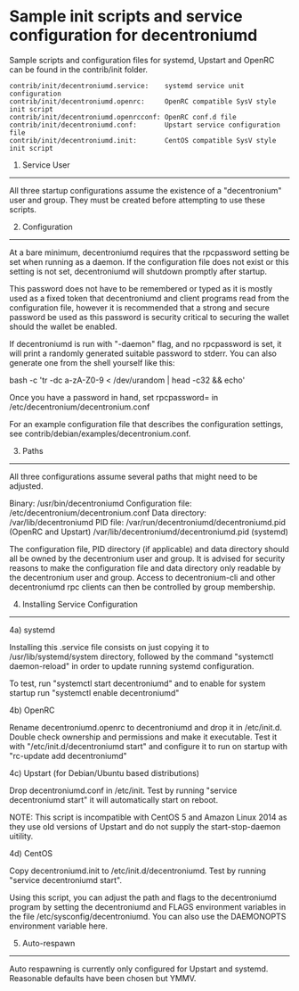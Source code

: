Sample init scripts and service configuration for decentroniumd
==========================================================

Sample scripts and configuration files for systemd, Upstart and OpenRC
can be found in the contrib/init folder.

    contrib/init/decentroniumd.service:    systemd service unit configuration
    contrib/init/decentroniumd.openrc:     OpenRC compatible SysV style init script
    contrib/init/decentroniumd.openrcconf: OpenRC conf.d file
    contrib/init/decentroniumd.conf:       Upstart service configuration file
    contrib/init/decentroniumd.init:       CentOS compatible SysV style init script

1. Service User
---------------------------------

All three startup configurations assume the existence of a "decentronium" user
and group.  They must be created before attempting to use these scripts.

2. Configuration
---------------------------------

At a bare minimum, decentroniumd requires that the rpcpassword setting be set
when running as a daemon.  If the configuration file does not exist or this
setting is not set, decentroniumd will shutdown promptly after startup.

This password does not have to be remembered or typed as it is mostly used
as a fixed token that decentroniumd and client programs read from the configuration
file, however it is recommended that a strong and secure password be used
as this password is security critical to securing the wallet should the
wallet be enabled.

If decentroniumd is run with "-daemon" flag, and no rpcpassword is set, it will
print a randomly generated suitable password to stderr.  You can also
generate one from the shell yourself like this:

bash -c 'tr -dc a-zA-Z0-9 < /dev/urandom | head -c32 && echo'

Once you have a password in hand, set rpcpassword= in /etc/decentronium/decentronium.conf

For an example configuration file that describes the configuration settings,
see contrib/debian/examples/decentronium.conf.

3. Paths
---------------------------------

All three configurations assume several paths that might need to be adjusted.

Binary:              /usr/bin/decentroniumd
Configuration file:  /etc/decentronium/decentronium.conf
Data directory:      /var/lib/decentroniumd
PID file:            /var/run/decentroniumd/decentroniumd.pid (OpenRC and Upstart)
                     /var/lib/decentroniumd/decentroniumd.pid (systemd)

The configuration file, PID directory (if applicable) and data directory
should all be owned by the decentronium user and group.  It is advised for security
reasons to make the configuration file and data directory only readable by the
decentronium user and group.  Access to decentronium-cli and other decentroniumd rpc clients
can then be controlled by group membership.

4. Installing Service Configuration
-----------------------------------

4a) systemd

Installing this .service file consists on just copying it to
/usr/lib/systemd/system directory, followed by the command
"systemctl daemon-reload" in order to update running systemd configuration.

To test, run "systemctl start decentroniumd" and to enable for system startup run
"systemctl enable decentroniumd"

4b) OpenRC

Rename decentroniumd.openrc to decentroniumd and drop it in /etc/init.d.  Double
check ownership and permissions and make it executable.  Test it with
"/etc/init.d/decentroniumd start" and configure it to run on startup with
"rc-update add decentroniumd"

4c) Upstart (for Debian/Ubuntu based distributions)

Drop decentroniumd.conf in /etc/init.  Test by running "service decentroniumd start"
it will automatically start on reboot.

NOTE: This script is incompatible with CentOS 5 and Amazon Linux 2014 as they
use old versions of Upstart and do not supply the start-stop-daemon uitility.

4d) CentOS

Copy decentroniumd.init to /etc/init.d/decentroniumd. Test by running "service decentroniumd start".

Using this script, you can adjust the path and flags to the decentroniumd program by
setting the decentroniumd and FLAGS environment variables in the file
/etc/sysconfig/decentroniumd. You can also use the DAEMONOPTS environment variable here.

5. Auto-respawn
-----------------------------------

Auto respawning is currently only configured for Upstart and systemd.
Reasonable defaults have been chosen but YMMV.

